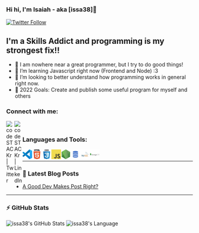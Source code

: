 ### Hi hi, I'm Isaiah - aka [issa38]👋 

[![Twitter Follow](https://img.shields.io/twitter/follow/isaiahmoragne?color=1DA1F2&logo=twitter&style=for-the-badge)](https://twitter.com/intent/follow?original_referer=https%3A%2F%2Fgithub.com%2FcodeSTACKr&screen_name=isaiahmoragne)

## I'm a Skills Addict and programming is my strongest fix!!

- 🔭 I am nowhere near a great programmer, but I try to do good things!
- 🌱 I’m learning Javascript right now (Frontend and Node) :3
- 👯 I’m looking to better understand how programming works in general right now.
- 🥅 2022 Goals: Create and publish some useful program for myself and others

### Connect with me:

[<img align="left" alt="codeSTACKr | Twitter" width="22px" src="https://cdn.jsdelivr.net/npm/simple-icons@v3/icons/twitter.svg" />][twitter]
[<img align="left" alt="codeSTACKr | LinkedIn" width="22px" src="https://cdn.jsdelivr.net/npm/simple-icons@v3/icons/linkedin.svg" />][linkedin]

<br />

### Languages and Tools:

<img align="left" alt="Visual Studio Code" width="26px" src="https://raw.githubusercontent.com/github/explore/80688e429a7d4ef2fca1e82350fe8e3517d3494d/topics/visual-studio-code/visual-studio-code.png"/>
<img align="left" alt="HTML5" width="26px" src="https://raw.githubusercontent.com/github/explore/80688e429a7d4ef2fca1e82350fe8e3517d3494d/topics/html/html.png"/>
<img align="left" alt="CSS3" width="26px" src="https://raw.githubusercontent.com/github/explore/80688e429a7d4ef2fca1e82350fe8e3517d3494d/topics/css/css.png" />
<img align="left" alt="JavaScript" width="26px" src="https://raw.githubusercontent.com/github/explore/80688e429a7d4ef2fca1e82350fe8e3517d3494d/topics/javascript/javascript.png"/>
<img align="left" alt="Node.js" width="26px" src="https://raw.githubusercontent.com/github/explore/80688e429a7d4ef2fca1e82350fe8e3517d3494d/topics/nodejs/nodejs.png"/>
<img align="left" alt="SQL" width="26px" src="https://raw.githubusercontent.com/github/explore/80688e429a7d4ef2fca1e82350fe8e3517d3494d/topics/sql/sql.png"/>
<img align="left" alt="MySQL" width="26px" src="https://raw.githubusercontent.com/github/explore/80688e429a7d4ef2fca1e82350fe8e3517d3494d/topics/mysql/mysql.png"/>
<img align="left" alt="MongoDB" width="26px" src="https://raw.githubusercontent.com/github/explore/80688e429a7d4ef2fca1e82350fe8e3517d3494d/topics/mongodb/mongodb.png"/>

<br />

---

### 📕 Latest Blog Posts

<!-- BLOG-POST-LIST:START -->
- [A Good Dev Makes Post Right?](https://dev.to/issa38/a-good-dev-makes-post-right-5g8d)
<!-- BLOG-POST-LIST:END -->

---

### :zap: GitHub Stats

  <img align="center" alt="issa38's GitHub Stats" src="https://github-readme-stats.vercel.app/api?username=issa38&show_icons=true&hide_border=true&theme=tokyonight" />

  <img align="center" alt="issa38's Language" src="https://github-readme-stats.vercel.app/api/top-langs/?username=anuraghazra&layout=compact&show_icons=true&hide_border=true&theme=tokyonight" />

[twitter]: https://twitter.com/isaiahmoragne
[linkedin]: https://linkedin.com/in/isaiahmoragne
